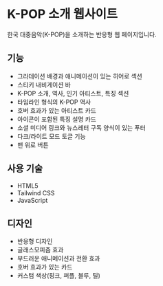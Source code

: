 # K-POP 소개 웹사이트

한국 대중음악(K-POP)을 소개하는 반응형 웹 페이지입니다.

## 기능

- 그라데이션 배경과 애니메이션이 있는 히어로 섹션
- 스티키 내비게이션 바
- K-POP 소개, 역사, 인기 아티스트, 특징 섹션
- 타임라인 형식의 K-POP 역사
- 호버 효과가 있는 아티스트 카드
- 아이콘이 포함된 특징 설명 카드
- 소셜 미디어 링크와 뉴스레터 구독 양식이 있는 푸터
- 다크/라이트 모드 토글 기능
- 맨 위로 버튼

## 사용 기술

- HTML5
- Tailwind CSS
- JavaScript

## 디자인

- 반응형 디자인
- 글래스모피즘 효과
- 부드러운 애니메이션과 전환 효과
- 호버 효과가 있는 카드
- 커스텀 색상(핑크, 퍼플, 블루, 틸)
